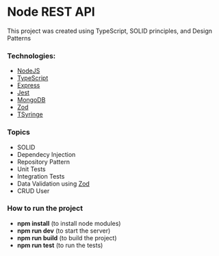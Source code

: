 # Node REST API

This project was created using TypeScript, SOLID principles, and Design Patterns

### Technologies:

- [NodeJS](https://nodejs.org/en/)
- [TypeScript](https://www.typescriptlang.org/)
- [Express](https://expressjs.com/pt-br/)
- [Jest](https://jestjs.io/)
- [MongoDB](https://www.mongodb.com/)
- [Zod](https://zod.dev/)
- [TSyringe](https://github.com/microsoft/tsyringe)

### Topics

- SOLID
- Dependecy Injection
- Repository Pattern
- Unit Tests
- Integration Tests
- Data Validation using [Zod](https://zod.dev/)
- CRUD User

### How to run the project

- **npm install** (to install node modules)
- **npm run dev** (to start the server)
- **npm run build** (to build the project)
- **npm run test** (to run the tests)
